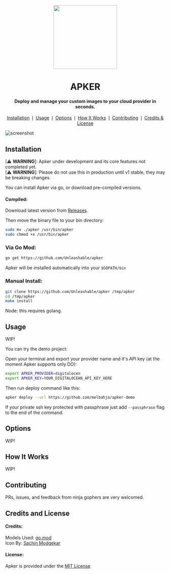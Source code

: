
<div align="center">
    <a href="https://github.com/unleashable/apker">
        <img src="https://github.com/alichtman/stronghold/raw/master/demo/icon.svg" width="200">
    </a>
    <h1>APKER</h1>
</div>

<h4 align="center">
    Deploy and manage your custom images to your cloud provider in seconds.
</h4>

<p align="center">
    <a href="#installation">Installation</a> ❘
    <a href="#usage">Usage</a> ❘
    <a href="#options">Options</a> ❘
    <a href="#how-it-works">How It Works</a> ❘
    <a href="#contributing">Contributing</a> ❘
    <a href="#credits-and-license">Credits & License</a>
</p>

![screenshot](https://github.com/alichtman/stronghold/raw/master//demo/demo.gif)


## Installation

[⚠ **WARNING**]: Apker under development and its core features not completed yet. <br>
[⚠ **WARNING**]: Please do not use this in production until v1 stable, they may be breaking changes.

You can install Apker via go, or download pre-compiled versions.

#### Compiled:

Download latest version from [Releases](https://github.com/Unleashable/apker/releases).

Then move the binary file to your bin directory:

```bash
sudo mv ./apker /usr/bin/apker
sudo chmod +x /usr/bin/apker
```

### Via Go Mod:


```bash
go get https://github.com/Unleashable/apker
```
Apker will be installed automatically into your `$GOPATH/bin`

### Manual Install:

```bash
git clone https://github.com/Unleashable/apker /tmp/apker
cd /tmp/apker
make install
```
Node: this requires golang.

## Usage

WIP!

You can try the demo project:

Open your terminal and export your provider name and it's API key (at the moment Apker supports only DO):

```bash
export APKER_PROVIDER=digitalocen
export APKER_KEY=YOUR_DIGITALOCEAN_API_KEY_HERE
```

Then run deploy command like this:
```bash
apker deploy --url https://github.com/melbahja/apker-demo
```
If your private ssh key protected with passphrase just add `--passphrase` flag to the end of the command.


## Options

WIP!

## How It Works

WIP!

## Contributing

PRs, issues, and feedback from ninja gophers are very welcomed.

## Credits and License

#### Credits:
Models Used: [go.mod](https://github.com/Unleashable/apker/blob/master/go.mod) <br>
Icon By: <a href="https://thenounproject.com/smodgekar/">Sachin Modgekar</a>


#### License:

Apker is provided under the [MIT License](https://github.com/Unleashable/apker/blob/master/LICENSE)
